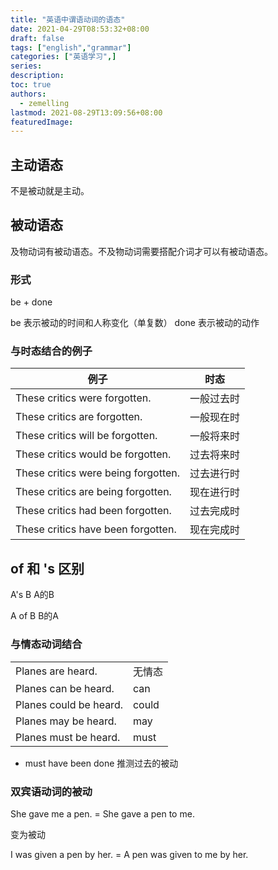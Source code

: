 ```yaml
---
title: "英语中谓语动词的语态"
date: 2021-04-29T08:53:32+08:00
draft: false
tags: ["english","grammar"]
categories: ["英语学习",]
series:
description:
toc: true
authors:
  - zemelling
lastmod: 2021-08-29T13:09:56+08:00
featuredImage:
---
```


## 主动语态

不是被动就是主动。

## 被动语态

及物动词有被动语态。不及物动词需要搭配介词才可以有被动语态。

### 形式

be + done

be 表示被动的时间和人称变化（单复数）
done 表示被动的动作

### 与时态结合的例子

|例子|时态|
|-|-|
|These critics were forgotten.|一般过去时|
|These critics are forgotten.|一般现在时|
|These critics will be forgotten.|一般将来时|
|These critics would be forgotten.|过去将来时|
|These critics were being forgotten.|过去进行时|
|These critics are being forgotten.|现在进行时|
|These critics had been forgotten.|过去完成时|
|These critics have been forgotten.|现在完成时|

## of 和 's 区别

A's B A的B

A of B B的A

### 与情态动词结合

|||
|-|-|
|Planes are heard.|无情态|
|Planes can be heard.|can|
|Planes could be heard.|could|
|Planes may be heard.|may|
|Planes must be heard.|must|

* must have been done 推测过去的被动

### 双宾语动词的被动

She gave me a pen. = She gave a pen to me.

变为被动

I was given a pen by her. = A pen was given to me by her.
